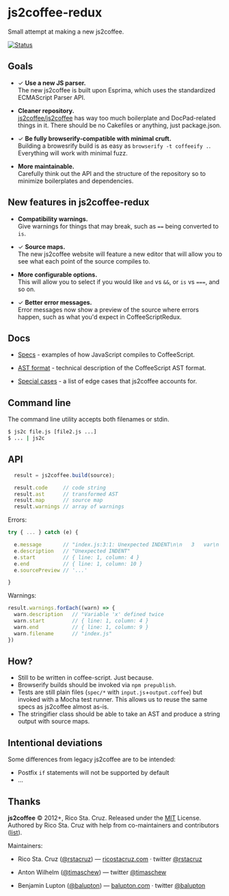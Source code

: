 # js2coffee-redux

Small attempt at making a new js2coffee.

[![Status](https://travis-ci.org/js2coffee/js2coffee-redux.svg?branch=master)](https://travis-ci.org/js2coffee/js2coffee-redux)  

## Goals

 * ✓ __Use a new JS parser.__<br>
   The new js2coffee is built upon Esprima, which uses the standardized 
   ECMAScript Parser API.

 * __Cleaner repository.__<br>
   [js2coffee/js2coffee] has way too much boilerplate and DocPad-related things 
   in it. There should be no Cakefiles or anything, just package.json.

 * ✓ __Be fully browserify-compatible with minimal cruft.__<br>
   Building a browesrify build is as easy as `browserify -t coffeeify .`.  
   Everything will work with minimal fuzz.

 * __More maintainable.__<br>
   Carefully think out the API and the structure of the repository so to 
   minimize boilerplates and dependencies.

## New features in js2coffee-redux

 - __Compatibility warnings.__<br>
   Give warnings for things that may break, such as `==` being converted to 
   `is`.
 
 - ✓ __Source maps.__<br>
   The new js2coffee website will feature a new editor that will allow you to 
   see what each point of the source compiles to.

 - __More configurable options.__<br>
   This will allow you to select if you would like `and` vs `&&`, or `is` vs
   `===`, and so on.

 - ✓ __Better error messages.__<br>
   Error messages now show a preview of the source where errors happen, such as 
   what you'd expect in CoffeeScriptRedux.

## Docs

 - [Specs](notes/Specs.md) - examples of how JavaScript compiles to CoffeeScript.

 - [AST format](notes/AST.md) - technical description of the CoffeeScript AST format.

 - [Special cases](notes/Special_cases.md) - a list of edge cases that js2coffee accounts for.

## Command line

The command line utility accepts both filenames or stdin.

```sh
$ js2c file.js [file2.js ...]
$ ... | js2c
```

## API

```js
  result = js2coffee.build(source);

  result.code     // code string
  result.ast      // transformed AST
  result.map      // source map
  result.warnings // array of warnings
```

Errors:

```js
try { ... } catch (e) {

  e.message       // "index.js:3:1: Unexpected INDENT\n\n   3   var\n   ---^"
  e.description   // "Unexpected INDENT"
  e.start         // { line: 1, column: 4 }
  e.end           // { line: 1, column: 10 }
  e.sourcePreview // '...'

}
```

Warnings:

```js
result.warnings.forEach((warn) => {
  warn.description   // "Variable 'x' defined twice
  warn.start         // { line: 1, column: 4 }
  warn.end           // { line: 1, column: 9 }
  warn.filename      // "index.js"
})
```

## How?

 - Still to be written in coffee-script. Just because.
 - Browserify builds should be invoked via `npm prepublish`.
 - Tests are still plain files (`spec/*` with `input.js`+`output.coffee`)
   but invoked with a Mocha test runner. This allows us to reuse the same specs
   as js2coffee almost as-is.
 - The stringifier class should be able to take an AST and produce a string 
 output with source maps.

## Intentional deviations

Some differences from legacy js2coffee are to be intended:

 - Postfix `if` statements will not be supported by default
 - ...

[js2coffee/js2coffee]: https://github.com/js2coffee/js2coffee

## Thanks

**js2coffee** © 2012+, Rico Sta. Cruz. Released under the [MIT] License.<br>
Authored by Rico Sta. Cruz with help from co-maintainers and contributors ([list][contributors]).

Maintainers:

 * Rico Sta. Cruz ([@rstacruz](https://github.com/rstacruz)) —
   [ricostacruz.com](http://ricostacruz.com) · twitter [@rstacruz](https://twitter.com/rstacruz)

 * Anton Wilhelm ([@timaschew](https://github.com/timaschew)) — twitter [@timaschew](https://twitter.com/timaschew)

 * Benjamin Lupton ([@balupton](https://github.com/balupton)) —
   [balupton.com](http://balupton.com) · twitter [@balupton](https://twitter.com/balupton)

[MIT]: http://mit-license.org/
[contributors]: http://github.com/rstacruz/js2coffee/contributors
